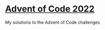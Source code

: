 # [Advent of Code 2022](https://adventofcode.com/2022)

My solutions to the Advent of Code challenges

